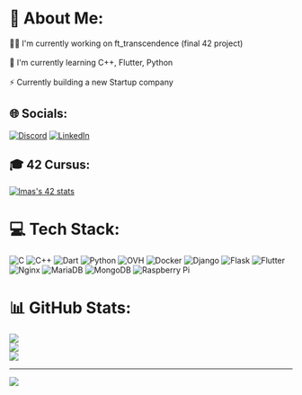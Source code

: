 # 💫 About Me:
👩‍💻 I'm currently working on ft_transcendence (final 42 project)<br><br>🧠 I'm currently learning C++, Flutter, Python<br><br>⚡️ Currently building a new Startup company


## 🌐 Socials:
[![Discord](https://img.shields.io/badge/Discord-%237289DA.svg?logo=discord&logoColor=white)](https://discord.gg/137cesium) [![LinkedIn](https://img.shields.io/badge/LinkedIn-%230077B5.svg?logo=linkedin&logoColor=white)](https://linkedin.com/in/loumas) 

## 🎓 42 Cursus:
[![lmas's 42 stats](https://badge42.coday.fr/api/v2/clp5gjowx008301t6fo3bgc0q/stats?cursusId=21&coalitionId=318)](https://github.com/Coday-meric/badge42)

# 💻 Tech Stack:
![C](https://img.shields.io/badge/c-%2300599C.svg?style=flat&logo=c&logoColor=white) ![C++](https://img.shields.io/badge/c++-%2300599C.svg?style=flat&logo=c%2B%2B&logoColor=white) ![Dart](https://img.shields.io/badge/dart-%230175C2.svg?style=flat&logo=dart&logoColor=white) ![Python](https://img.shields.io/badge/python-3670A0?style=flat&logo=python&logoColor=ffdd54) ![OVH](https://img.shields.io/badge/ovh-%23123F6D.svg?style=flat&logo=ovh&logoColor=#123F6D) ![Docker](https://img.shields.io/badge/docker-%230db7ed.svg?style=flat&logo=docker&logoColor=white) ![Django](https://img.shields.io/badge/django-%23092E20.svg?style=flat&logo=django&logoColor=white) ![Flask](https://img.shields.io/badge/flask-%23000.svg?style=flat&logo=flask&logoColor=white) ![Flutter](https://img.shields.io/badge/Flutter-%2302569B.svg?style=flat&logo=Flutter&logoColor=white) ![Nginx](https://img.shields.io/badge/nginx-%23009639.svg?style=flat&logo=nginx&logoColor=white) ![MariaDB](https://img.shields.io/badge/MariaDB-003545?style=flat&logo=mariadb&logoColor=white) ![MongoDB](https://img.shields.io/badge/MongoDB-%234ea94b.svg?style=flat&logo=mongodb&logoColor=white) ![Raspberry Pi](https://img.shields.io/badge/-RaspberryPi-C51A4A?style=flat&logo=Raspberry-Pi)
# 📊 GitHub Stats:
![](https://github-readme-stats.vercel.app/api?username=137cesium&theme=dark&hide_border=false&include_all_commits=true&count_private=false)<br/>
![](https://github-readme-streak-stats.herokuapp.com/?user=137cesium&theme=dark&hide_border=false)<br/>
![](https://github-readme-stats.vercel.app/api/top-langs/?username=137cesium&theme=dark&hide_border=false&include_all_commits=true&count_private=false&layout=compact)

---
[![](https://visitcount.itsvg.in/api?id=137cesium&icon=5&color=0)](https://visitcount.itsvg.in)

<!-- Proudly created with GPRM ( https://gprm.itsvg.in ) -->
